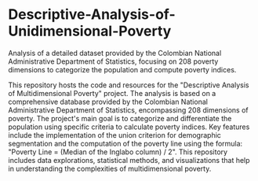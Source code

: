# Descriptive-Analysis-of-Unidimensional-Poverty
Analysis of a detailed dataset provided by the Colombian National Administrative Department of Statistics, focusing on 208 poverty dimensions to categorize the population and compute poverty indices.

This repository hosts the code and resources for the "Descriptive Analysis of Multidimensional Poverty" project. The analysis is based on a comprehensive database provided by the Colombian National Administrative Department of Statistics, encompassing 208 dimensions of poverty. The project's main goal is to categorize and differentiate the population using specific criteria to calculate poverty indices. Key features include the implementation of the union criterion for demographic segmentation and the computation of the poverty line using the formula: "Poverty Line = (Median of the Inglabo column) / 2". This repository includes data explorations, statistical methods, and visualizations that help in understanding the complexities of multidimensional poverty.
